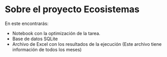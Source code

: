 # Sobre el proyecto Ecosistemas
En este encontrarás:
* Notebook con la optimización de la tarea.
* Base de datos SQLite
* Archivo de Excel con los resultados de la ejecución (Este archivo tiene información de todos los meses)

